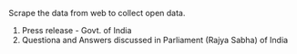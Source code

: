 

Scrape the data from web to collect open data.

1. Press release - Govt. of India
1. Questiona and Answers discussed in Parliament (Rajya Sabha) of India
